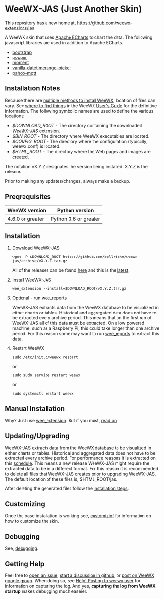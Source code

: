 # WeeWX-JAS (Just Another Skin)

This repository has a new home at, https://github.com/weewx-extensions/jas

A WeeWX skin that uses [Apache ECharts](https://echarts.apache.org/en/index.html) to chart the data.
The following javascript libraries are used in addition to Apache ECharts.

- [bootstrap](https://getbootstrap.com/)
- [popper](https://popper.js.org/)
- [moment](https://momentjs.com/)
- [vanilla-datetimerange-picker](https://github.com/alumuko/vanilla-datetimerange-picker)
- [pahoo-mqtt](https://www.eclipse.org/paho/index.php?page=clients/js/index.php)

## Installation Notes

Because there are [multiple methods to install WeeWX](http://weewx.com/docs/usersguide.htm#installation_methods), location of files can vary.
See [where to find things](http://weewx.com/docs/usersguide.htm#Where_to_find_things)
in the WeeWX [User's Guide](http://weewx.com/docs/usersguide.htm") for the definitive information.
The following symbolic names are used to define the various locations:

- *$DOWNLOAD_ROOT* - The directory containing the downloaded *WeeWX-JAS* extension.
- *$BIN_ROOT* - The directory where WeeWX executables are located.
- *$CONFIG_ROOT* - The directory where the configuration (typically, weewx.conf) is located.
- *$HTML_ROOT* - The directory where the Web pages and images are created.

The notation vX.Y.Z designates the version being installed.
X.Y.Z is the release.

Prior to making any updates/changes, always make a backup.

## Preqrequisites

|WeeWX version   |Python version                               |
|----------------|---------------------------------------------|
|4.6.0 or greater|Python 3.6 or greater                        |

## Installation

1. Download WeeWX-JAS

    ```
    wget -P $DOWNLOAD_ROOT https://github.com/bellrichm/weewx-jas/archive/vX.Y.Z.tar.gz
    ```

    All of the releases can be found [here](https://github.com/bellrichm/weewx-jas/releases) and this is the [latest](https://github.com/bellrichm/weewx-jas/releases/latest).

2. Install WeeWX-JAS

    ```
    wee_extension --install=$DOWNLOAD_ROOT/vX.Y.Z.tar.gz
    ```

3. Optional - run [wee_reports](http://www.weewx.com/docs/utilities.htm#wee_reports_utility)

     WeeWX-JAS extracts data from the WeeWX database to be visualized in either charts or tables.
  Historical and aggregated data does not have to be extracted every archive period.
  This means that on the first run of WeeWX-JAS all of this data must be extracted.
  On a low powered machine, such as a Raspberry Pi, this could take longer than one archive period.
  For this reason some may want to run [wee_reports](http://www.weewx.com/docs/utilities.htm#wee_reports_utility) to extract this data.

4. Restart WeeWX

    ```
    sudo /etc/init.d/weewx restart
    ```

    or

    ```
    sudo sudo service restart weewx
    ```

    or

    ```
    sudo systemctl restart weewx
    ```

## Manual Installation

Why? Just use [wee_extension](https://github.com/bellrichm/weewx-jas#installation). But if you must, [read on](https://github.com/bellrichm/weewx-jas/wiki/Manual-Installation).

## Updating/Upgrading

WeeWX-JAS extracts data from the WeeWX database to be visualized in either charts or tables.
Historical and aggregated data does not have to be extracted every archive period.
For performance reasons it is extracted on this [schedule](https://github.com/bellrichm/weewx-jas/wiki/Getting-Started#generating-weewx-jas-pages).
This means a new release WeeWX-JAS might require the extracted data to be in a different format.
For this reason it is recommended to delete all files that WeeWX-JAS creates prior to upgrading WeeWX-JAS.
The default location of these files is, $HTML_ROOT/jas.

After deleting the generated files follow the [installation steps](https://github.com/bellrichm/weewx-jas#installation-notes).

## Customizing

Once the base installation is working see,
[customizinf](https://github.com/bellrichm/weewx-jas/wiki/Customizing) for information on how to customize the skin.

## Debugging

See, [debugging](https://github.com/bellrichm/weewx-jas/wiki/Debugging).

## Getting Help

Feel free to [open an issue](https://github.com/bellrichm/weewx-jas/issues/new),
[start a discussion in github](https://github.com/bellrichm/weewx-jas/discussions/new),
or [post on WeeWX google group](https://groups.google.com/g/weewx-user).
When doing so, see [Help! Posting to weewx user](https://github.com/weewx/weewx/wiki/Help!-Posting-to-weewx-user)
for information on capturing the log.
And yes, **capturing the log from WeeWX startup** makes debugging much easeier.
